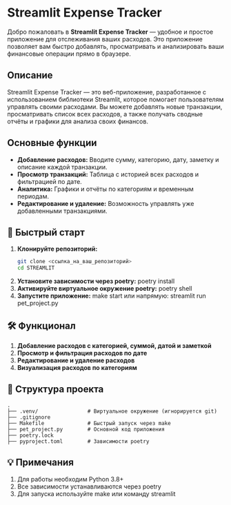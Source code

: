 # Streamlit Expense Tracker

Добро пожаловать в **Streamlit Expense Tracker** — удобное и простое приложение для отслеживания ваших расходов. Это приложение позволяет вам быстро добавлять, просматривать и анализировать ваши финансовые операции прямо в браузере.

## Описание

Streamlit Expense Tracker — это веб-приложение, разработанное с использованием библиотеки Streamlit, которое помогает пользователям управлять своими расходами. Вы можете добавлять новые транзакции, просматривать список всех расходов, а также получать сводные отчёты и графики для анализа своих финансов.

## Основные функции

- **Добавление расходов:** Вводите сумму, категорию, дату, заметку и описание каждой транзакции.
- **Просмотр транзакций:** Таблица с историей всех расходов и фильтрацией по дате.
- **Аналитика:** Графики и отчёты по категориям и временным периодам.
- **Редактирование и удаление:** Возможность управлять уже добавленными транзакциями.

## 🚀 Быстрый старт

1. **Клонируйте репозиторий:**
   ```bash
   git clone <ссылка_на_ваш_репозиторий>
   cd STREAMLIT
2. **Установите зависимости через poetry:**
    poetry install
3. **Активируйте виртуальное окружение poetry:**
    poetry shell
4. **Запустите приложение:**
    make start
    или напрямую: streamlit run pet_project.py

## 🛠️ Функционал

1. **Добавление расходов с категорией, суммой, датой и заметкой**
2. **Просмотр и фильтрация расходов по дате**
3. **Редактирование и удаление расходов**
4. **Визуализация расходов по категориям**

## 📁 Структура проекта

    .
    ├── .venv/                # Виртуальное окружение (игнорируется git)
    ├── .gitignore
    ├── Makefile              # Быстрый запуск через make
    ├── pet_project.py        # Основной код приложения
    ├── poetry.lock
    ├── pyproject.toml        # Зависимости poetry

## 💡 Примечания

1. Для работы необходим Python 3.8+
2. Все зависимости устанавливаются через poetry
3. Для запуска используйте make или команду streamlit